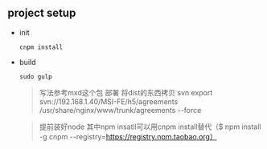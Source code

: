 ## project setup
* init     

	~~~
	cnpm install 
	~~~

* build 

	~~~
	sudo gulp 
	~~~
	>写法参考mxd这个包
	>部署 将dist的东西拷贝
	>svn export svn://192.168.1.40/MSI-FE/h5/agreements /usr/share/nginx/www/trunk/agreements --force 

	>提前装好node
	>其中npm insatll可以用cnpm install替代（$ npm install -g cnpm --registry=https://registry.npm.taobao.org）